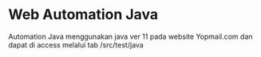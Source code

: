 # Web Automation Java

Automation Java menggunakan java ver 11 pada website Yopmail.com dan dapat di access melalui tab /src/test/java
